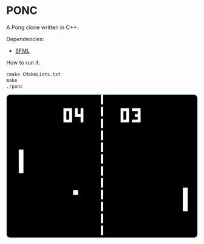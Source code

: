 # PONC

A Pong clone written in C++.

Dependencies:

* [SFML](https://www.sfml-dev.org/download.php)

How to run it:

```
cmake CMakeLists.txt
make
./ponc
```

![Screenshot](ponc.png)
